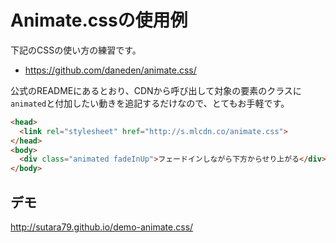 # Animate.cssの使用例
下記のCSSの使い方の練習です。

- https://github.com/daneden/animate.css/

公式のREADMEにあるとおり、CDNから呼び出して対象の要素のクラスに`animated`と付加したい動きを追記するだけなので、とてもお手軽です。

```html
<head>
  <link rel="stylesheet" href="http://s.mlcdn.co/animate.css">
</head>
<body>
  <div class="animated fadeInUp">フェードインしながら下方からせり上がる</div>
</body>
```

## デモ
http://sutara79.github.io/demo-animate.css/